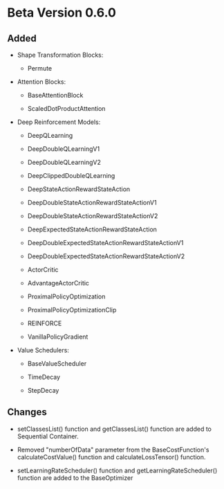 # Beta Version 0.6.0

## Added

* Shape Transformation Blocks:

	* Permute

* Attention Blocks:

	* BaseAttentionBlock

	* ScaledDotProductAttention

* Deep Reinforcement Models:

	* DeepQLearning

	* DeepDoubleQLearningV1

	* DeepDoubleQLearningV2

	* DeepClippedDoubleQLearning

	* DeepStateActionRewardStateAction

	* DeepDoubleStateActionRewardStateActionV1

	* DeepDoubleStateActionRewardStateActionV2

	* DeepExpectedStateActionRewardStateAction

	* DeepDoubleExpectedStateActionRewardStateActionV1

	* DeepDoubleExpectedStateActionRewardStateActionV2

	* ActorCritic

	* AdvantageActorCritic

	* ProximalPolicyOptimization

	* ProximalPolicyOptimizationClip

	* REINFORCE

	* VanillaPolicyGradient

* Value Schedulers:

	* BaseValueScheduler

	* TimeDecay

	* StepDecay

## Changes

* setClassesList() function and getClassesList() function are added to Sequential Container.

* Removed "numberOfData" parameter from the BaseCostFunction's calculateCostValue() function and calculateLossTensor() function.

* setLearningRateScheduler() function and getLearningRateScheduler() function are added to the BaseOptimizer
